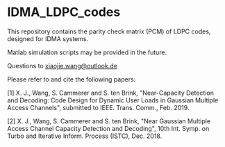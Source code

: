 # IDMA_LDPC_codes

This repository contains the parity check matrix (PCM) of LDPC codes, designed for IDMA systems.

Matlab simulation scripts may be provided in the future. 

Questions to  xiaojie.wang@outlook.de

Please refer to and cite the following papers: 

[1] X. J., Wang, S. Cammerer and S. ten Brink,  "Near-Capacity Detection and Decoding: Code Design for Dynamic User Loads in Gaussian Multiple Access Channels", submitted to IEEE. Trans. Comm.,  Feb. 2019.

[2] X. J., Wang, S. Cammerer and S. ten Brink,  "Near Gaussian Multiple Access Channel Capacity Detection and Decoding", 10th Int. Symp. on Turbo and Iterative Inform. Process (ISTC), Dec. 2018.
